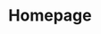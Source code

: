 ---
layout: homepage
title: Homepage
permalink: /
regenerate: true
hero: /img/content/video/video-1.jpg
---